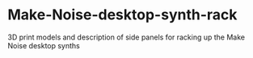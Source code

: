 # Make-Noise-desktop-synth-rack
3D print models and description of side panels for racking up the Make Noise desktop synths
